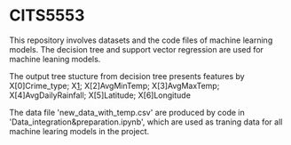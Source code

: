 # CITS5553
This repository involves datasets and the code files of machine learning models.
The decision tree and support vector regression are used for machine leaning models.

The output tree stucture from decision tree presents features by X[0]Crime_type; X[1](Month);	X[2]AvgMinTemp;	X[3]AvgMaxTemp;	X[4]AvgDailyRainfall;	X[5]Latitude;	X[6]Longitude

The data file 'new_data_with_temp.csv' are produced by code in 'Data_integration&preparation.ipynb', which are used as traning data for all machine learing models in the project.
